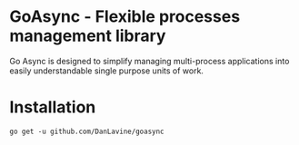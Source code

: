# GoAsync - Flexible processes management library

Go Async is designed to simplify managing multi-process applications into easily understandable
single purpose units of work.

# Installation

```
go get -u github.com/DanLavine/goasync
```

